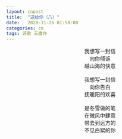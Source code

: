 ```yaml
---
layout: cnpost
title:  "送给你（八）"
date:   2020-11-26 01:58:00
categories: cn
tags: 诗歌 三歳作
---
```


<center>
我想写一封信<br>
向你倾诉<br>
越山海的快意<br>
<br>
我想写一封信<br>
向你告白<br>
抚暖阳的欢喜<br>
<br>
是冬雪做的笔<br>
在微风中肆意<br>
带去到远方的<br>
不见白絮的你<br>

</center>
